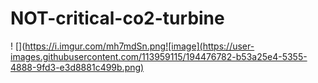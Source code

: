 # NOT-critical-co2-turbine

! [](https://i.imgur.com/mh7mdSn.png![image](https://user-images.githubusercontent.com/113959115/194476782-b53a25e4-5355-4888-9fd3-e3d8881c499b.png)

